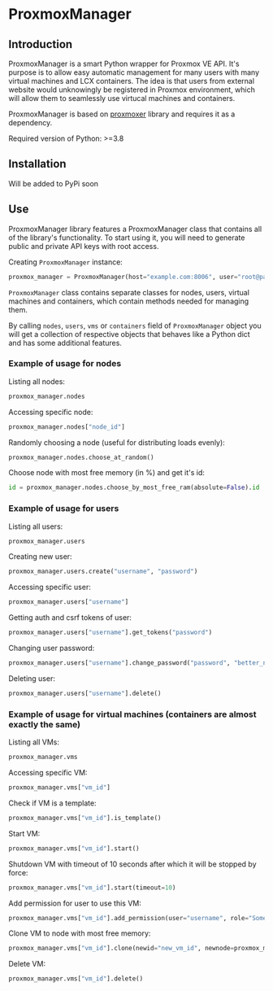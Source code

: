 # ProxmoxManager
## Introduction
ProxmoxManager is a smart Python wrapper for Proxmox VE API. It's purpose is to allow easy automatic management for many users with many virtual machines and LCX containers. The idea is that users from external website would unknowingly be registered in Proxmox environment, which will allow them to seamlessly use virtucal machines and containers.

ProxmoxManager is based on [proxmoxer](https://github.com/proxmoxer/proxmoxer) library and requires it as a dependency.

Required version of Python: >=3.8

## Installation
Will be added to PyPi soon

## Use
ProxmoxManager library features a ProxmoxManager class that contains all of the library's functionality. To start using it, you will need to generate public and private API keys with root access.

Creating `ProxmoxManager` instance:
```python
proxmox_manager = ProxmoxManager(host="example.com:8006", user="root@pam", token_name = "TOKEN_NAME", token_value = "SECRET_VALUE")
```

`ProxmoxManager` class contains separate classes for nodes, users, virtual machines and containers, which contain methods needed for managing them.

By calling `nodes`, `users`, `vms` or `containers` field of `ProxmoxManager` object you will get a collection of respective objects that behaves like a Python dict and has some additional features.

### Example of usage for nodes
Listing all nodes:
```python
proxmox_manager.nodes
```

Accessing specific node:
```python
proxmox_manager.nodes["node_id"]
```

Randomly choosing a node (useful for distributing loads evenly):
```python
proxmox_manager.nodes.choose_at_random()
```

Choose node with most free memory (in %) and get it's id:
```python
id = proxmox_manager.nodes.choose_by_most_free_ram(absolute=False).id
```

### Example of usage for users
Listing all users:
```python
proxmox_manager.users
```

Creating new user:
```python
proxmox_manager.users.create("username", "password")
```

Accessing specific user:
```python
proxmox_manager.users["username"]
```

Getting auth and csrf tokens of user:
```python
proxmox_manager.users["username"].get_tokens("password")
```

Changing user password:
```python
proxmox_manager.users["username"].change_password("password", "better_new_password")
```

Deleting user:
```python
proxmox_manager.users["username"].delete()
```

### Example of usage for virtual machines (containers are almost exactly the same)
Listing all VMs:
```python
proxmox_manager.vms
```

Accessing specific VM:
```python
proxmox_manager.vms["vm_id"]
```

Check if VM is a template:
```python
proxmox_manager.vms["vm_id"].is_template()
```

Start VM:
```python
proxmox_manager.vms["vm_id"].start()
```

Shutdown VM with timeout of 10 seconds after which it will be stopped by force:
```python
proxmox_manager.vms["vm_id"].start(timeout=10)
```

Add permission for user to use this VM:
```python
proxmox_manager.vms["vm_id"].add_permission(user="username", role="SomeRoleName")
```

Clone VM to node with most free memory:
```python
proxmox_manager.vms["vm_id"].clone(newid="new_vm_id", newnode=proxmox_manager.nodes.choose_by_most_free_ram())
```

Delete VM:
```python
proxmox_manager.vms["vm_id"].delete()
```
